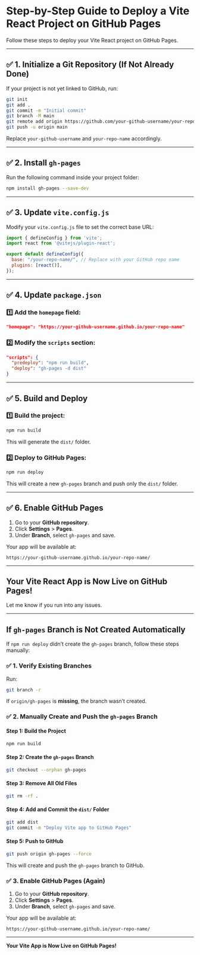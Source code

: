#  Step-by-Step Guide to Deploy a Vite React Project on GitHub Pages

Follow these steps to deploy your Vite React project on GitHub Pages.

---

## ✅ 1. Initialize a Git Repository (If Not Already Done)
If your project is not yet linked to GitHub, run:

```sh
git init
git add .
git commit -m "Initial commit"
git branch -M main
git remote add origin https://github.com/your-github-username/your-repo-name.git
git push -u origin main
```
Replace `your-github-username` and `your-repo-name` accordingly.

---

## ✅ 2. Install `gh-pages`
Run the following command inside your project folder:

```sh
npm install gh-pages --save-dev
```

---

## ✅ 3. Update `vite.config.js`
Modify your `vite.config.js` file to set the correct base URL:

```js
import { defineConfig } from 'vite';
import react from '@vitejs/plugin-react';

export default defineConfig({
  base: "/your-repo-name/", // Replace with your GitHub repo name
  plugins: [react()],
});
```

---

## ✅ 4. Update `package.json`
### 1️⃣ Add the `homepage` field:

```json
"homepage": "https://your-github-username.github.io/your-repo-name"
```

### 2️⃣ Modify the `scripts` section:

```json
"scripts": {
  "predeploy": "npm run build",
  "deploy": "gh-pages -d dist"
}
```

---

## ✅ 5. Build and Deploy
### 1️⃣ Build the project:

```sh
npm run build
```
This will generate the `dist/` folder.

### 2️⃣ Deploy to GitHub Pages:

```sh
npm run deploy
```
This will create a new `gh-pages` branch and push only the `dist/` folder.

---

## ✅ 6. Enable GitHub Pages
1. Go to your **GitHub repository**.
2. Click **Settings** > **Pages**.
3. Under **Branch**, select `gh-pages` and save.

Your app will be available at:

```
https://your-github-username.github.io/your-repo-name/
```

---

##  Your Vite React App is Now Live on GitHub Pages!
Let me know if you run into any issues. 

---

##  If `gh-pages` Branch is Not Created Automatically
If `npm run deploy` didn’t create the `gh-pages` branch, follow these steps manually:

### ✅ 1. Verify Existing Branches
Run:
```sh
git branch -r
```
If `origin/gh-pages` is **missing**, the branch wasn’t created.

### ✅ 2. Manually Create and Push the `gh-pages` Branch
#### Step 1: Build the Project
```sh
npm run build
```
#### Step 2: Create the `gh-pages` Branch
```sh
git checkout --orphan gh-pages
```
#### Step 3: Remove All Old Files
```sh
git rm -rf .
```
#### Step 4: Add and Commit the `dist/` Folder
```sh
git add dist
git commit -m "Deploy Vite app to GitHub Pages"
```
#### Step 5: Push to GitHub
```sh
git push origin gh-pages --force
```
This will create and push the `gh-pages` branch to GitHub.

### ✅ 3. Enable GitHub Pages (Again)
1. Go to your **GitHub repository**.
2. Click **Settings** > **Pages**.
3. Under **Branch**, select `gh-pages` and save.

Your app will be available at:

```
https://your-github-username.github.io/your-repo-name/
```

---

 **Your Vite App is Now Live on GitHub Pages!** 

